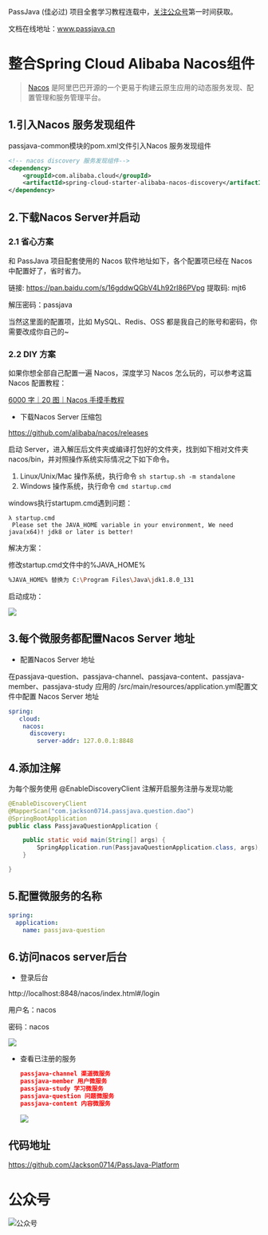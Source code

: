 

PassJava (佳必过) 项目全套学习教程连载中，[关注公众号](#公众号)第一时间获取。

文档在线地址：www.passjava.cn



# 整合Spring Cloud Alibaba Nacos组件

> [Nacos](https://github.com/alibaba/Nacos) 是阿里巴巴开源的一个更易于构建云原生应用的动态服务发现、配置管理和服务管理平台。

## 1.引入Nacos 服务发现组件

passjava-common模块的pom.xml文件引入Nacos 服务发现组件

``` xml
<!-- nacos discovery 服务发现组件-->
<dependency>
    <groupId>com.alibaba.cloud</groupId>
    <artifactId>spring-cloud-starter-alibaba-nacos-discovery</artifactId>
</dependency>
```

## 2.下载Nacos Server并启动

### 2.1 省心方案

和 PassJava 项目配套使用的 Nacos 软件地址如下，各个配置项已经在 Nacos 中配置好了，省时省力。

链接: https://pan.baidu.com/s/16gddwQGbV4Lh92rI86PVpg 
提取码: mjt6

解压密码：passjava

当然这里面的配置项，比如 MySQL、Redis、OSS 都是我自己的账号和密码，你需要改成你自己的~

### 2.2 DIY 方案

如果你想全部自己配置一遍 Nacos，深度学习 Nacos 怎么玩的，可以参考这篇 Nacos 配置教程：

[6000 字｜20 图｜Nacos 手摸手教程](https://mp.weixin.qq.com/s?__biz=MzAwMjI0ODk0NA==&mid=2451962038&idx=1&sn=fd97b0d0a3b1138aeff36080bd19f31b&chksm=8d1c0129ba6b883fb3f2aa68ffd9107dfc39df9798271d8f40382a1be52bd10a06b566071fc4&token=1269576934&lang=zh_CN#rd)

- 下载Nacos Server 压缩包

https://github.com/alibaba/nacos/releases

启动 Server，进入解压后文件夹或编译打包好的文件夹，找到如下相对文件夹 nacos/bin，并对照操作系统实际情况之下如下命令。

1. Linux/Unix/Mac 操作系统，执行命令 `sh startup.sh -m standalone`
2. Windows 操作系统，执行命令 `cmd startup.cmd`

windows执行startupm.cmd遇到问题：

```
λ startup.cmd                                                      
 Please set the JAVA_HOME variable in your environment, We need java(x64)! jdk8 or later is better! 
```

解决方案：

修改startup.cmd文件中的%JAVA_HOME%

```  sh
%JAVA_HOME% 替换为 C:\Program Files\Java\jdk1.8.0_131
```

启动成功：

![](http://cdn.jayh.club/blog/20200417/g2RCtpUpwFyF.png?imageslim)


## 3.每个微服务都配置Nacos Server 地址

- 配置Nacos Server 地址

在passjava-question、passjava-channel、passjava-content、passjava-member、passjava-study 应用的 /src/main/resources/application.yml配置文件中配置 Nacos Server 地址

``` yaml
spring:
   cloud:
    nacos:
      discovery:
        server-addr: 127.0.0.1:8848
```

## 4.添加注解

为每个服务使用 @EnableDiscoveryClient 注解开启服务注册与发现功能

``` java
@EnableDiscoveryClient
@MapperScan("com.jackson0714.passjava.question.dao")
@SpringBootApplication
public class PassjavaQuestionApplication {

    public static void main(String[] args) {
        SpringApplication.run(PassjavaQuestionApplication.class, args);
    }

}
```

## 5.配置微服务的名称

```yaml
spring:
  application:
    name: passjava-question
```

## 6.访问nacos server后台

- 登录后台

http://localhost:8848/nacos/index.html#/login

用户名：nacos

密码：nacos

![](http://cdn.jayh.club/blog/20200417/n8M8mic6VCrC.png?imageslim)

- 查看已注册的服务

  ``` json
  passjava-channel 渠道微服务
  passjava-member 用户微服务
  passjava-study 学习微服务
  passjava-question 问题微服务
  passjava-content 内容微服务
  ```

  ![](http://cdn.jayh.club/blog/20200417/LQBRITAhS6eX.png?imageslim)

## 代码地址

https://github.com/Jackson0714/PassJava-Platform

# 公众号

![公众号](http://cdn.jayh.club/blog/20200404/GU60Sv47XT7J.png?imageslim)
